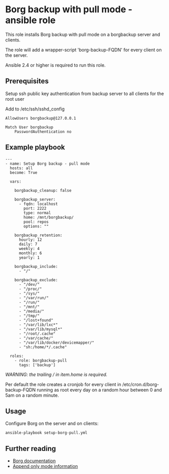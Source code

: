 # Borg backup with pull mode - ansible role
This role installs Borg backup with pull mode on a borgbackup server and clients. 

The role will add a wrapper-script 'borg-backup-FQDN' for every client on the server. 

Ansible 2.4 or higher is required to run this role.


## Prerequisites

Setup ssh public key authentication from backup server to all clients for the root user

Add to /etc/ssh/sshd_config
```
AllowUsers borgbackup@127.0.0.1

Match User borgbackup
    PasswordAuthentication no
```	

## Example playbook

```
---
- name: Setup Borg backup - pull mode
  hosts: all
  become: True

  vars:

    borgbackup_cleanup: false

    borgbackup_server:
      - fqdn: localhost
        port: 2222
        type: normal
        home: /mnt/borgbackup/
        pool: repos
        options: ""

    borgbackup_retention:
      hourly: 12
      daily: 7
      weekly: 4
      monthly: 6
      yearly: 1

    borgbackup_include:
      - "/"

    borgbackup_exclude:
      - "/dev/"
      - "/proc/"
      - "/sys/"
      - "/var/run/"
      - "/run/"
      - "/mnt/"
      - "/media/"
      - "/tmp/"
      - "/lost+found"
      - "/var/lib/lxc*"
      - "/var/lib/mysql*"
      - "/root/.cache"
      - "/var/cache/"
      - "/var/lib/docker/devicemapper/"
      - "sh:/home/*/.cache"

  roles:
    - role: borgbackup-pull
      tags: ['backup']
```

*WARNING: the trailing / in item.home is required.*

Per default the role creates a cronjob for every client in /etc/cron.d/borg-backup-FQDN running as root every day on a random hour between 0 and 5am on a random minute.


## Usage

Configure Borg on the server and on clients:
```
ansible-playbook setup-borg-pull.yml
```

## Further reading
* [Borg documentation](https://borgbackup.readthedocs.io/en/stable/)
* [Append only mode information](http://borgbackup.readthedocs.io/en/stable/usage/notes.html#append-only-mode)
